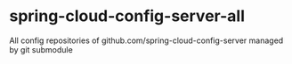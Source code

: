# spring-cloud-config-server-all

All config repositories of github.com/spring-cloud-config-server managed by git submodule
